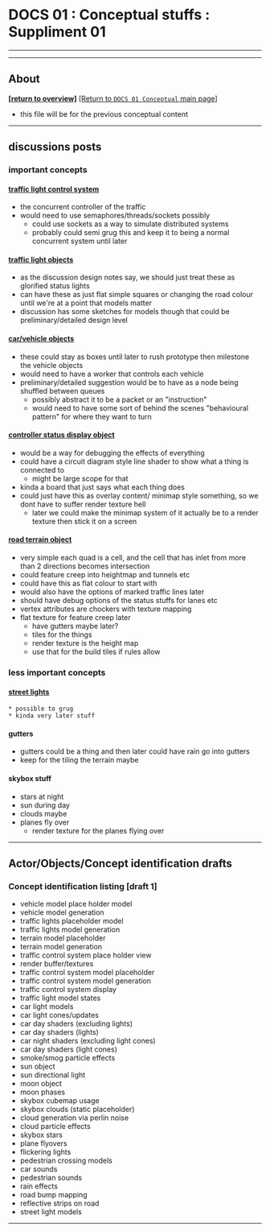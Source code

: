 # DOCS 01 : Conceptual stuffs : Suppliment 01

---
---

## About 

[**[return to overview]**](./docs_00_overview.md#docs-01--concepts-and-some-throwing-around-ideas)
[[Return to `DOCS 01 Conceptual` main page]](./docs_01_conceptual.md#previous-conceptual-information)

* this file will be for the previous conceptual content

---

## discussions posts

### important concepts

####  [traffic light control system](https://github.com/corbeau217/cpp_opengl_vehicles/discussions/3)

* the concurrent controller of the traffic
* would need to use semaphores/threads/sockets possibly
    * could use sockets as a way to simulate distributed systems
    * probably could semi grug this and keep it to being a normal concurrent system until later

#### [traffic light objects](https://github.com/corbeau217/cpp_opengl_vehicles/discussions/4)

* as the discussion design notes say, we should just treat these as glorified status lights
* can have these as just flat simple squares or changing the road colour until we're at a point that models matter
* discussion has some sketches for models though that could be preliminary/detailed design level

#### [car/vehicle objects](https://github.com/corbeau217/cpp_opengl_vehicles/discussions/5)

* these could stay as boxes until later to rush prototype then milestone the vehicle objects
* would need to have a worker that controls each vehicle
* preliminary/detailed suggestion would be to have as a node being shuffled between queues
    * possibly abstract it to be a packet or an "instruction"
    * would need to have some sort of behind the scenes "behavioural pattern" for where they want to turn

#### [controller status display object](https://github.com/corbeau217/cpp_opengl_vehicles/discussions/6)

* would be a way for debugging the effects of everything
* could have a circuit diagram style line shader to show what a thing is connected to
    * might be large scope for that
* kinda a board that just says what each thing does
* could just have this as overlay content/ minimap style something, so we dont have to suffer render texture hell
    * later we could make the minimap system of it actually be to a render texture then stick it on a screen

#### [road terrain object](https://github.com/corbeau217/cpp_opengl_vehicles/discussions/2)

* very simple each quad is a cell, and the cell that has inlet from more than 2 directions becomes intersection
* could feature creep into heightmap and tunnels etc
* could have this as flat colour to start with
* would also have the options of marked traffic lines later
* should have debug options of the status stuffs for lanes etc
* vertex attributes are chockers with texture mapping
* flat texture for feature creep later
    * have gutters maybe later?
    * tiles for the things
    * render texture is the height map
    * use that for the build tiles if rules allow

### less important concepts

#### [street lights](https://github.com/corbeau217/cpp_opengl_vehicles/discussions/7)
    * possible to grug
    * kinda very later stuff

#### gutters

* gutters could be a thing and then later could have rain go into gutters
* keep for the tiling the terrain maybe

#### skybox stuff

* stars at night
* sun during day
* clouds maybe
* planes fly over
    * render texture for the planes flying over

---

## Actor/Objects/Concept identification drafts

### Concept identification listing [draft 1]

* vehicle model place holder model
* vehicle model generation
* traffic lights placeholder model
* traffic lights model generation
* terrain model placeholder
* terrain model generation
* traffic control system place holder view
* render buffer/textures
* traffic control system model placeholder
* traffic control system model generation
* traffic control system display
* traffic light model states
* car light models
* car light cones/updates
* car day shaders (excluding lights)
* car day shaders (lights)
* car night shaders (excluding light cones)
* car day shaders (light cones)
* smoke/smog particle effects
* sun object
* sun directional light
* moon object
* moon phases
* skybox cubemap usage
* skybox clouds (static placeholder)
* cloud generation via perlin noise
* cloud particle effects
* skybox stars
* plane flyovers
* flickering lights
* pedestrian crossing models
* car sounds
* pedestrian sounds
* rain effects
* road bump mapping
* reflective strips on road
* street light models


---
